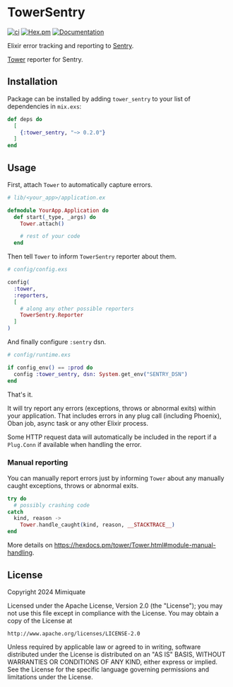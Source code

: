 # TowerSentry

[![ci](https://github.com/mimiquate/tower_sentry/actions/workflows/ci.yml/badge.svg?branch=main)](https://github.com/mimiquate/tower_sentry/actions?query=branch%3Amain)
[![Hex.pm](https://img.shields.io/hexpm/v/tower_sentry.svg)](https://hex.pm/packages/tower_sentry)
[![Documentation](https://img.shields.io/badge/Documentation-purple.svg)](https://hexdocs.pm/tower_sentry)

Elixir error tracking and reporting to [Sentry](https://sentry.io).

[Tower](https://github.com/mimiquate/tower) reporter for Sentry.

## Installation

Package can be installed by adding `tower_sentry` to your list of dependencies in `mix.exs`:

```elixir
def deps do
  [
    {:tower_sentry, "~> 0.2.0"}
  ]
end
```

## Usage

First, attach `Tower` to automatically capture errors.

```elixir
# lib/<your_app>/application.ex

defmodule YourApp.Application do
  def start(_type, _args) do
    Tower.attach()

    # rest of your code
  end
```

Then tell `Tower` to inform `TowerSentry` reporter about them.

```elixir
# config/config.exs

config(
  :tower,
  :reporters,
  [
    # along any other possible reporters
    TowerSentry.Reporter
  ]
)
```

And finally configure `:sentry` dsn.

```elixir
# config/runtime.exs

if config_env() == :prod do
  config :tower_sentry, dsn: System.get_env("SENTRY_DSN")
end
```

That's it.

It will try report any errors (exceptions, throws or abnormal exits) within your application. That includes errors in
any plug call (including Phoenix), Oban job, async task or any other Elixir process.

Some HTTP request data will automatically be included in the report if a `Plug.Conn` if available when handling the error.

### Manual reporting

You can manually report errors just by informing `Tower` about any manually caught exceptions, throws or abnormal exits.


```elixir
try do
  # possibly crashing code
catch
  kind, reason ->
    Tower.handle_caught(kind, reason, __STACKTRACE__)
end
```

More details on https://hexdocs.pm/tower/Tower.html#module-manual-handling.

## License

Copyright 2024 Mimiquate

Licensed under the Apache License, Version 2.0 (the "License");
you may not use this file except in compliance with the License.
You may obtain a copy of the License at

    http://www.apache.org/licenses/LICENSE-2.0

Unless required by applicable law or agreed to in writing, software
distributed under the License is distributed on an "AS IS" BASIS,
WITHOUT WARRANTIES OR CONDITIONS OF ANY KIND, either express or implied.
See the License for the specific language governing permissions and
limitations under the License.
